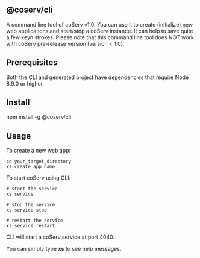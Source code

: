 @coserv/cli
-----------

A command line tool of coServ v1.0. You can use it to create (initialize) new web applications and start/stop a coServ instance. It can help to save quite a few keyn strokes. Please note that this command line tool does NOT work with coServ pre-release version (version &lt; 1.0).

## Prerequisites

Both the CLI and generated project have dependencies that require Node 8.9.0 or higher.

## Install

  npm install -g @coserv/cli

## Usage

To create a new web app:

    cd your_target_directory
    xs create app_name

To start coServ using CLI:

    # start the service
    xs service

    # stop the service
    xs service stop

    # restart the service
    xs service restart

CLI will start a coServ service at port 4040.

You can simply type **xs** to see help messages.